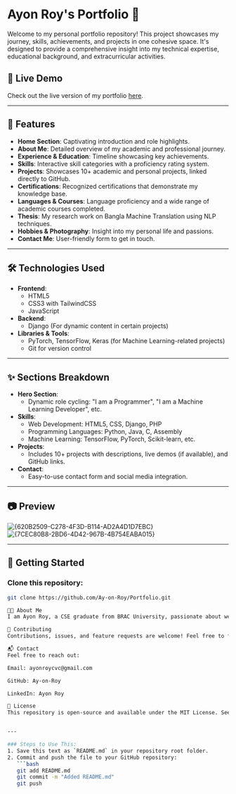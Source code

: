 # Ayon Roy's Portfolio 🌟

Welcome to my personal portfolio repository! This project showcases my journey, skills, achievements, and projects in one cohesive space. It's designed to provide a comprehensive insight into my technical expertise, educational background, and extracurricular activities.

## 🔗 Live Demo
Check out the live version of my portfolio [here](https://ay-on-roy.github.io/Portfolio/).

---

## 📌 Features
- **Home Section**: Captivating introduction and role highlights.
- **About Me**: Detailed overview of my academic and professional journey.
- **Experience & Education**: Timeline showcasing key achievements.
- **Skills**: Interactive skill categories with a proficiency rating system.
- **Projects**: Showcases 10+ academic and personal projects, linked directly to GitHub.
- **Certifications**: Recognized certifications that demonstrate my knowledge base.
- **Languages & Courses**: Language proficiency and a wide range of academic courses completed.
- **Thesis**: My research work on Bangla Machine Translation using NLP techniques.
- **Hobbies & Photography**: Insight into my personal life and passions.
- **Contact Me**: User-friendly form to get in touch.

---

## 🛠️ Technologies Used
- **Frontend**:
  - HTML5
  - CSS3 with TailwindCSS
  - JavaScript
- **Backend**:
  - Django (For dynamic content in certain projects)
- **Libraries & Tools**:
  - PyTorch, TensorFlow, Keras (for Machine Learning-related projects)
  - Git for version control

---

## ✨ Sections Breakdown
- **Hero Section**:
  - Dynamic role cycling: "I am a Programmer", "I am a Machine Learning Developer", etc.
- **Skills**:
  - Web Development: HTML5, CSS, Django, PHP
  - Programming Languages: Python, Java, C, Assembly
  - Machine Learning: TensorFlow, PyTorch, Scikit-learn, etc.
- **Projects**:
  - Includes 10+ projects with descriptions, live demos (if available), and GitHub links.
- **Contact**:
  - Easy-to-use contact form and social media integration.

---

## 📷 Preview
![{620B2509-C278-4F3D-B114-AD2A4D1D7EBC}](https://github.com/user-attachments/assets/bdca8108-9021-4c0c-89b0-c774f3820aaa)
![{7CEC80B8-2BD6-4D42-967B-4B754EABA015}](https://github.com/user-attachments/assets/341de33a-f0d9-4003-ba47-2f7fa644154d)



---

## 🚀 Getting Started
### Clone this repository:
```bash
git clone https://github.com/Ay-on-Roy/Portfolio.git

🧑‍💻 About Me
I am Ayon Roy, a CSE graduate from BRAC University, passionate about web development, machine learning, and technology. My portfolio reflects my academic and professional journey, showcasing my technical expertise and creativity.

🤝 Contributing
Contributions, issues, and feature requests are welcome! Feel free to fork the repository and submit pull requests for improvements.

📬 Contact
Feel free to reach out:

Email: ayonroycvc@gmail.com

GitHub: Ay-on-Roy

LinkedIn: Ayon Roy

🔖 License
This repository is open-source and available under the MIT License. See LICENSE for more details.


---

### Steps to Use This:
1. Save this text as `README.md` in your repository root folder.
2. Commit and push the file to your GitHub repository:
   ```bash
   git add README.md
   git commit -m "Added README.md"
   git push

